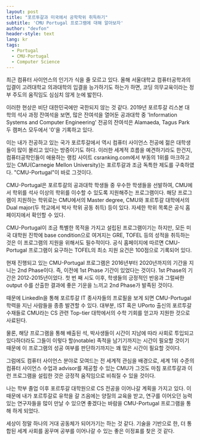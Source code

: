 ```yaml
---
layout: post
title: "포르투갈과 미국에서 공학학위 취득하기"
subtitle: 'CMU Portugal 프로그램에 대해 알아보자'
author: "devfon"
header-style: text
lang: kr
tags:
  - Portugal
  - CMU-Portugal
  - Computer Science
---
```


최근 컴퓨터 사이언스의 인기가 식을 줄 모르고 있다. 올해 서울대학교 컴퓨터공학과의 입결이 고려대학교 의과대학의 입결을 능가하기도 하는가 하면, 코딩 의무교육이라는 정부 주도의 움직임도 심심치 않게 눈에 밟힌다.

이러한 현상은 비단 대한민국에만 국한되지 않는 것 같다. 2019년 포르투갈 리스본 대학의 석사 과정 잔여석을 보면, 많은 잔여석을 열어둔 공과대학 중 'Information Systems and Computer Engineering' 전공의 잔여석은 Alamaeda, Tagus Park 두 캠퍼스 모두에서 '0'을 기록하고 있다. 

이는 내가 전공하고 있는 국가 포르투갈에서 역시 컴퓨터 사이언스 전공에 젊은 대학생들이 많이 몰리고 있다는 방증이기도 하다. 이러한 세계적 흐름을 예견하기라도 한건지, 컴퓨터공학인들이 애용하는 랭킹 사이트 csranking.com에서 부동의 1위를 마크하고 있는 CMU(Carnegie Mellon University)는 포르투갈과 조금 독특한 제도를 구축하였다. "CMU-Portugal"이 바로 그것이다. 

CMU-Portugal은 포르투갈의 공과대학 학생들 중 우수한 학생들을 선발하여, CMU에서 학위를 석사 이상의 학위를 이수할 수 있도록 지원해주는 프로그램이다. 해당 프로그램이 지원하는 학위로는 CMU에서의 Master degree, CMU와 포르투갈 대학에서의 Dual major(두 학교에서 박사 학위 공동 취득) 등이 있다. 자세한 학위 목록은 공식 홈페이지에서 확인할 수 있다. 

CMU-Portugal이 조금 특별한 목적을 가지고 설립된 프로그램이기는 하지만, 모든 미국 대학원 진학에 base condition으로 여겨지는 GRE, TOFEL 등의 성적을 취득하는 것은 이 프로그램의 지원을 위해서도 필수적이다. 공식 홈페이지에 따르면 CMU-Portugal 프로그램이 요구하는 TOFEL의 최소 지원 요건은 100점으로 기록되어 있다.

현재 진행되고 있는 CMU-Portugal 프로그램은 2016년부터 2020년까지의 기간을 지니는 2nd Phase이다. 즉, 이전에 1st Phase 기간이 있었다는 것이다. 1st Phase의 기간은 2012-2015년이었다. 첫 번 째 시도 이후, 학생들의 긍정적인 반응과 그럴싸한 output 수를 산출한 결과에 좋은 기운을 느끼고 2nd Phase가 발족된 것이다. 

때문에 LinkedIn을 통해 포르투갈 IT 종사자들의 프로필을 보게 되면 CMU-Portugal 학력을 지닌 사람들을 종종 발견할 수 있다. 대부분, IST 혹은 UPorto 출신의 포르투갈 수재들로 CMU라는 CS 관련 Top-tier 대학에서의 수학 기회를 얻고자 지원한 것으로 사료된다. 

물론, 해당 프로그램을 통해 배출된 석, 박사생들이 시간이 지남에 따라 사회로 투입되고 있다하더라도 그들이 이렇다 할(notable) 족적을 남기기까지는 시간이 필요할 것이기 때문에 이 프로그램의 성공 여부를 판단하기까지는 꽤 많은 시간이 필요할 것이다. 

그럼에도 컴퓨터 사이언스 분야로 모여드는 전 세계적 관심을 배경으로, 세계 1위 수준의 컴퓨터 사이언스 수업과 advisor를 제공할 수 있는 CMU가 그것도 마침 포르투갈과 이런 프로그램을 설립한 것은 긍정적 움직임으로 비춰질 수 있을 것이다. 

나는 학부 졸업 이후 포르투갈 대학원으로 CS 전공을 이어나갈 계획을 가지고 있다. 이 때문에 내가 포르투갈로 유학을 갈 즈음에는 양질의 교육을 받고, 연구를 이어오던 능력있는 연구자들을 많이 만날 수 있으면 좋겠다는 바람을 CMU-Portugal 프로그램을 통해 하게 되었다. 

세상이 정말 하나의 거대 공동체가 되어가기는 하는 것 같다. 기술을 기반으로 한, 더 통합된 세계 사회를 꿈꾸며 공부를 이어나갈 수 있는 좋은 이정표를 찾은 것 같다.